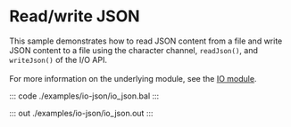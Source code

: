 # Read/write JSON

This sample demonstrates how to read JSON content from a file and write JSON content
to a file using the character channel, `readJson()`, and `writeJson()` of the I/O API.<br/><br/>
For more information on the underlying module, 
see the [IO module](https://docs.central.ballerina.io/ballerina/io/latest/).


::: code ./examples/io-json/io_json.bal :::

::: out ./examples/io-json/io_json.out :::